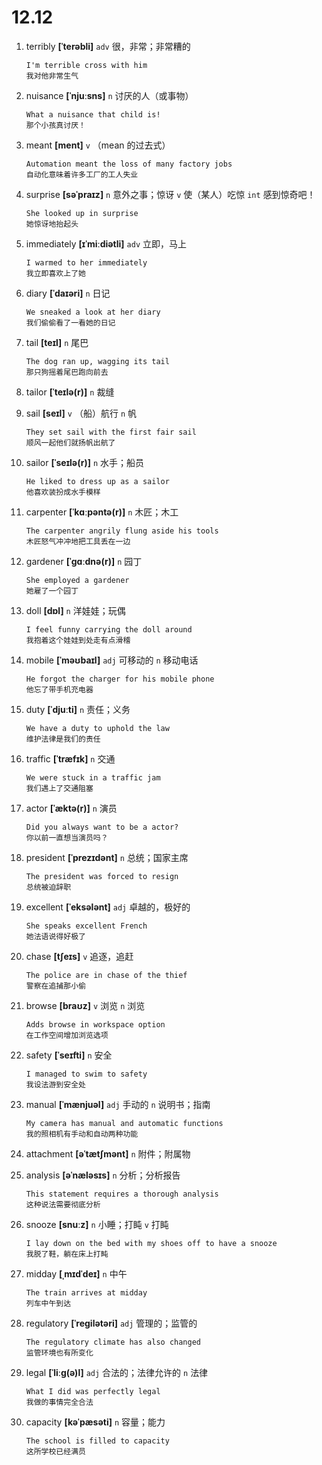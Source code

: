 # 12.12

1. terribly **[ˈterəbli]** `adv` 很，非常；非常糟的

   ```
   I'm terrible cross with him
   我对他非常生气
   ```

2. nuisance **[ˈnjuːsns]** `n` 讨厌的人（或事物）

   ```
   What a nuisance that child is!
   那个小孩真讨厌！
   ```

3. meant **[ment]** `v` （mean 的过去式）

   ```
   Automation meant the loss of many factory jobs
   自动化意味着许多工厂的工人失业
   ```

4. surprise **[səˈpraɪz]** `n` 意外之事；惊讶 `v` 使（某人）吃惊 `int` 感到惊奇吧！

   ```
   She looked up in surprise
   她惊讶地抬起头
   ```

5. immediately **[ɪˈmiːdiətli]** `adv` 立即，马上

   ```
   I warmed to her immediately
   我立即喜欢上了她
   ```

6. diary **[ˈdaɪəri]** `n` 日记

   ```
   We sneaked a look at her diary
   我们偷偷看了一看她的日记
   ```

7. tail **[teɪl]** `n` 尾巴

   ```
   The dog ran up, wagging its tail
   那只狗摇着尾巴跑向前去
   ```

8. tailor **[ˈteɪlə(r)]** `n` 裁缝

9. sail **[seɪl]** `v` （船）航行 `n` 帆

   ```
   They set sail with the first fair sail
   顺风一起他们就扬帆出航了
   ```

10. sailor **[ˈseɪlə(r)]** `n` 水手；船员

    ```
    He liked to dress up as a sailor
    他喜欢装扮成水手模样
    ```

11. carpenter **[ˈkɑːpəntə(r)]** `n` 木匠；木工

    ```
    The carpenter angrily flung aside his tools
    木匠怒气冲冲地把工具丢在一边
    ```

12. gardener **[ˈɡɑːdnə(r)]** `n` 园丁

    ```
    She employed a gardener
    她雇了一个园丁
    ```

13. doll **[dɒl]** `n` 洋娃娃；玩偶

    ```
    I feel funny carrying the doll around
    我抱着这个娃娃到处走有点滑稽
    ```

14. mobile **[ˈməʊbaɪl]** `adj` 可移动的 `n` 移动电话

    ```
    He forgot the charger for his mobile phone
    他忘了带手机充电器
    ```

15. duty **[ˈdjuːti]** `n` 责任；义务

    ```
    We have a duty to uphold the law
    维护法律是我们的责任
    ```

16. traffic **[ˈtræfɪk]** `n` 交通

    ```
    We were stuck in a traffic jam
    我们遇上了交通阻塞
    ```

17. actor **[ˈæktə(r)]** `n` 演员

    ```
    Did you always want to be a actor?
    你以前一直想当演员吗？
    ```

18. president **[ˈprezɪdənt]** `n` 总统；国家主席

    ```
    The president was forced to resign
    总统被迫辞职
    ```

19. excellent **[ˈeksələnt]** `adj` 卓越的，极好的

    ```
    She speaks excellent French
    她法语说得好极了
    ```

20. chase **[tʃeɪs]** `v` 追逐，追赶

    ```
    The police are in chase of the thief
    警察在追捕那小偷
    ```

21. browse **[braʊz]** `v` 浏览 `n` 浏览

    ```
    Adds browse in workspace option
    在工作空间增加浏览选项
    ```

22. safety **[ˈseɪfti]** `n` 安全

    ```
    I managed to swim to safety
    我设法游到安全处
    ```

23. manual **[ˈmænjuəl]** `adj` 手动的 `n` 说明书；指南

    ```
    My camera has manual and automatic functions
    我的照相机有手动和自动两种功能
    ```

24. attachment **[əˈtætʃmənt]** `n` 附件；附属物

25. analysis **[əˈnæləsɪs]** `n` 分析；分析报告

    ```
    This statement requires a thorough analysis
    这种说法需要彻底分析
    ```

26. snooze **[snuːz]** `n` 小睡；打盹 `v` 打盹

    ```
    I lay down on the bed with my shoes off to have a snooze
    我脱了鞋，躺在床上打盹
    ```

27. midday **[ˌmɪdˈdeɪ]** `n` 中午

    ```
    The train arrives at midday
    列车中午到达
    ```

28. regulatory **[ˈreɡilətəri]** `adj` 管理的；监管的

    ```
    The regulatory climate has also changed
    监管环境也有所变化
    ```

29. legal **[ˈliːɡ(ə)l]** `adj` 合法的；法律允许的 `n` 法律

    ```
    What I did was perfectly legal
    我做的事情完全合法
    ```

30. capacity **[kəˈpæsəti]** `n` 容量；能力

    ```
    The school is filled to capacity
    这所学校已经满员
    ```
